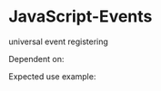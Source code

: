 JavaScript-Events
=================

universal event registering

Dependent on:

Expected use example:
<script language="javascript" type="text/javascript" src="js/event.lib.js"></script>

<script language="javascript" type="text/javascript">
// <!--
var myEvents = new EventsObject();
myEvents.register("click", document.getElementById('myElementId'), sampleHandlerFunction);
function sampleHandlerFunction(e) {
	var targetElement;
	targetElement = myEvents.getTarget(e);
	targetElement.appendChild(document.createTextNode("An event fired here!\n"));
}
// -->
</script>
